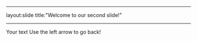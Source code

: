 _____
layout:slide
title:"Welcome to our second slide!"
_____
Your text
Use the left arrow to go back!
